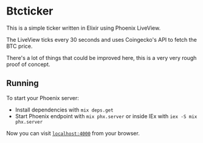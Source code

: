 # Btcticker

This is a simple ticker written in Elixir using Phoenix LiveView.

The LiveView ticks every 30 seconds and uses Coingecko's API to fetch
the BTC price.

There's a lot of things that could be improved here, this is a very
very rough proof of concept.

## Running

To start your Phoenix server:

  * Install dependencies with `mix deps.get`
  * Start Phoenix endpoint with `mix phx.server` or inside IEx with `iex -S mix phx.server`

Now you can visit [`localhost:4000`](http://localhost:4000) from your browser.
